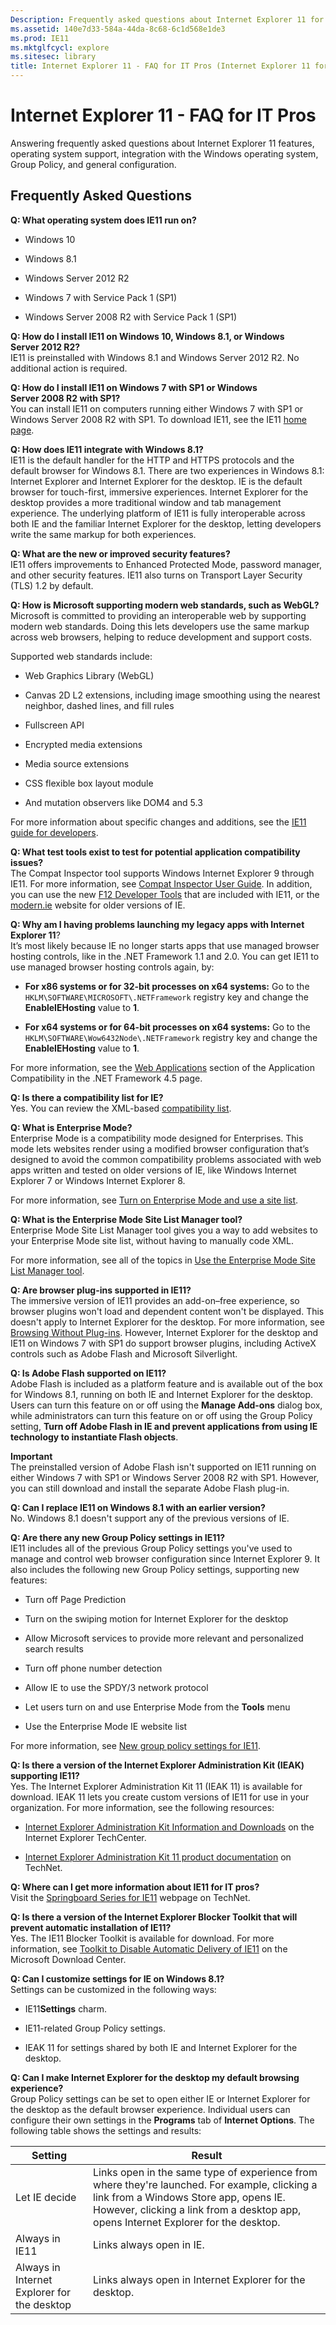 ```yaml
---
Description: Frequently asked questions about Internet Explorer 11 for IT Pros
ms.assetid: 140e7d33-584a-44da-8c68-6c1d568e1de3
ms.prod: IE11
ms.mktglfcycl: explore
ms.sitesec: library
title: Internet Explorer 11 - FAQ for IT Pros (Internet Explorer 11 for IT Pros)
---
```


# Internet Explorer 11 - FAQ for IT Pros
Answering frequently asked questions about Internet Explorer 11 features, operating system support, integration with the Windows operating system, Group Policy, and general configuration.

## Frequently Asked Questions

**Q: What operating system does IE11 run on?**

-   Windows 10

-   Windows 8.1

-   Windows Server 2012 R2

-   Windows 7 with Service Pack 1 (SP1)

-   Windows Server 2008 R2 with Service Pack 1 (SP1)


**Q: How do I install IE11 on Windows 10, Windows 8.1, or Windows Server 2012 R2?**<br>
IE11 is preinstalled with Windows 8.1 and Windows Server 2012 R2. No additional action is required.

**Q: How do I install IE11 on Windows 7 with SP1 or Windows Server 2008 R2 with SP1?**<br>
You can install IE11 on computers running either Windows 7 with SP1 or Windows Server 2008 R2 with SP1. To download IE11, see the IE11 [home page](http://go.microsoft.com/fwlink/p/?LinkId=290956).

**Q: How does IE11 integrate with Windows 8.1?**<br>
IE11 is the default handler for the HTTP and HTTPS protocols and the default browser for Windows 8.1. There are two experiences in Windows 8.1: Internet Explorer and Internet Explorer for the desktop. IE is the default browser for touch-first, immersive experiences. Internet Explorer for the desktop provides a more traditional window and tab management experience. The underlying platform of IE11 is fully interoperable across both IE and the familiar Internet Explorer for the desktop, letting developers write the same markup for both experiences.

**Q: What are the new or improved security features?**<br>
IE11 offers improvements to Enhanced Protected Mode, password manager, and other security features. IE11 also turns on Transport Layer Security (TLS) 1.2 by default.

**Q: How is Microsoft supporting modern web standards, such as WebGL?**<br>
Microsoft is committed to providing an interoperable web by supporting modern web standards. Doing this lets developers use the same markup across web browsers, helping to reduce development and support costs.<p>
Supported web standards include:

-   Web Graphics Library (WebGL)

-   Canvas 2D L2 extensions, including image smoothing using the nearest neighbor, dashed lines, and fill rules

-   Fullscreen API

-   Encrypted media extensions

-   Media source extensions

-   CSS flexible box layout module

-   And mutation observers like DOM4 and 5.3

For more information about specific changes and additions, see the [IE11 guide for developers](http://go.microsoft.com/fwlink/p/?LinkId=313188).

**Q: What test tools exist to test for potential application compatibility issues?**<br>
The Compat Inspector tool supports Windows Internet Explorer 9 through IE11. For more information, see [Compat Inspector User Guide](http://go.microsoft.com/fwlink/p/?LinkId=313189). In addition, you can use the new [F12 Developer Tools](http://go.microsoft.com/fwlink/p/?LinkId=313190) that are included with IE11, or the [modern.ie](http://go.microsoft.com/fwlink/p/?linkid=308902) website for older versions of IE.

**Q: Why am I having problems launching my legacy apps with Internet Explorer 11**?<br>
It’s most likely because IE no longer starts apps that use managed browser hosting controls, like in the .NET Framework 1.1 and 2.0. You can get IE11 to use managed browser hosting controls again, by:

-   **For x86 systems or for 32-bit processes on x64 systems:** Go to the `HKLM\SOFTWARE\MICROSOFT\.NETFramework` registry key and change the **EnableIEHosting** value to **1**.

-   **For x64 systems or for 64-bit processes on x64 systems:** Go to the `HKLM\SOFTWARE\Wow6432Node\.NETFramework` registry key and change the **EnableIEHosting** value to **1**.

For more information, see the [Web Applications](http://go.microsoft.com/fwlink/p/?LinkId=308903) section of the Application Compatibility in the .NET Framework 4.5 page.

**Q: Is there a compatibility list for IE?**<br>
Yes. You can review the XML-based [compatibility list](http://go.microsoft.com/fwlink/p/?LinkId=242586).

**Q: What is Enterprise Mode?**<br>
Enterprise Mode is a compatibility mode designed for Enterprises. This mode lets websites render using a modified browser configuration that’s designed to avoid the common compatibility problems associated with web apps written and tested on older versions of IE, like Windows Internet Explorer 7 or Windows Internet Explorer 8.<p>
For more information, see [Turn on Enterprise Mode and use a site list](ie11-deploy-guide/turn-on-enterprise-mode-and-use-a-site-list.md).

**Q: What is the Enterprise Mode Site List Manager tool?**<br>
Enterprise Mode Site List Manager tool gives you a way to add websites to your Enterprise Mode site list, without having to manually code XML.<p>
For more information, see all of the topics in [Use the Enterprise Mode Site List Manager tool](ie11-deploy-guide/use-the-enterprise-mode-site-list-manager-tool.md).

**Q: Are browser plug-ins supported in IE11?**<br>
The immersive version of IE11 provides an add-on–free experience, so browser plugins won't load and dependent content won't be displayed. This doesn't apply to Internet Explorer for the desktop. For more information, see [Browsing Without Plug-ins](http://go.microsoft.com/fwlink/p/?LinkId=242587). However, Internet Explorer for the desktop and IE11 on Windows 7 with SP1 do support browser plugins, including ActiveX controls such as Adobe Flash and Microsoft Silverlight.

**Q: Is Adobe Flash supported on IE11?**<br>
Adobe Flash is included as a platform feature and is available out of the box for Windows 8.1, running on both IE and Internet Explorer for the desktop. Users can turn this feature on or off using the **Manage Add-ons** dialog box, while administrators can turn this feature on or off using the Group Policy setting, **Turn off Adobe Flash in IE and prevent applications from using IE technology to instantiate Flash objects**.<p>
**Important**<br>
The preinstalled version of Adobe Flash isn't supported on IE11 running on either Windows 7 with SP1 or Windows Server 2008 R2 with SP1. However, you can still download and install the separate Adobe Flash plug-in.

**Q: Can I replace IE11 on Windows 8.1 with an earlier version?**<br>
No. Windows 8.1 doesn't support any of the previous versions of IE.

**Q: Are there any new Group Policy settings in IE11?**<br>
IE11 includes all of the previous Group Policy settings you've used to manage and control web browser configuration since Internet Explorer 9. It also includes the following new Group Policy settings, supporting new features:

-   Turn off Page Prediction

-   Turn on the swiping motion for Internet Explorer for the desktop

-   Allow Microsoft services to provide more relevant and personalized search results

-   Turn off phone number detection

-   Allow IE to use the SPDY/3 network protocol

-   Let users turn on and use Enterprise Mode from the **Tools** menu

-   Use the Enterprise Mode IE website list

For more information, see [New group policy settings for IE11](ie11-deploy-guide/new-group-policy-settings-for-ie11.md).

**Q: Is there a version of the Internet Explorer Administration Kit (IEAK) supporting IE11?**<br>
Yes. The Internet Explorer Administration Kit 11 (IEAK 11) is available for download. IEAK 11 lets you create custom versions of IE11 for use in your organization. For more information, see the following resources:

-   [Internet Explorer Administration Kit Information and Downloads](http://go.microsoft.com/fwlink/p/?LinkId=214250) on the Internet Explorer TechCenter.

-   [Internet Explorer Administration Kit 11 product documentation](http://go.microsoft.com/fwlink/p/?LinkId=327739) on TechNet.

**Q: Where can I get more information about IE11 for IT pros?**<br>
Visit the [Springboard Series for IE11](http://go.microsoft.com/fwlink/p/?LinkId=313191) webpage on TechNet.

**Q: Is there a version of the Internet Explorer Blocker Toolkit that will prevent automatic installation of IE11?**<br>
Yes. The IE11 Blocker Toolkit is available for download. For more information, see [Toolkit to Disable Automatic Delivery of IE11](http://go.microsoft.com/fwlink/p/?LinkId=328195) on the Microsoft Download Center.

**Q: Can I customize settings for IE on Windows 8.1?**<br>
Settings can be customized in the following ways:

-   IE11**Settings** charm.

-   IE11-related Group Policy settings.

-   IEAK 11 for settings shared by both IE and Internet Explorer for the desktop.

**Q: Can I make Internet Explorer for the desktop my default browsing experience?**<br>
Group Policy settings can be set to open either IE or Internet Explorer for the desktop as the default browser experience. Individual users can configure their own settings in the **Programs** tab of **Internet Options**. The following table shows the settings and results:<p>

|Setting |Result |
|--------|-------|
|Let IE decide |Links open in the same type of experience from where they're launched. For example, clicking a link from a Windows Store app, opens IE. However, clicking a link from a desktop app, opens Internet Explorer for the desktop. |
|Always in IE11 |Links always open in IE. |
|Always in Internet Explorer for the desktop |Links always open in Internet Explorer for the desktop. |
 

 

 



